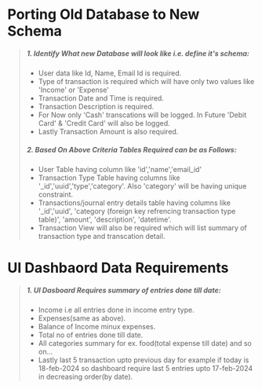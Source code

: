 # Porting Old Database to New Schema


> ##### 1. Identify What new Database will look like i.e. define it's schema:
>
> - User data like Id, Name, Email Id is required.
> - Type of transaction is required which will have only two values like 'Income' or 'Expense'
> - Transaction Date and Time is required.
> - Transaction Description is required.
> - For Now only 'Cash' transcations will be logged. In Future 'Debit Card' & 'Credit Card' will also be logged.
> - Lastly Transaction Amount is also required.
>
>
> ##### 2. Based On Above Criteria Tables Required can be as Follows:
>
> - User Table having column like 'id','name','email_id'
> - Transaction Type Table having columns like '_id','uuid','type','category'. Also 'category' will be having unique constraint.
> - Transactions/journal entry details table having columns like '_id','uuid', 'category (foreign key refrencing transaction type table)', 'amount', 'description', 'datetime'.
> - Transaction View will also be required which will list summary of transaction type and transcation detail.


# UI Dashbaord Data Requirements

> ##### 1. UI Dasboard Requires summary of entries done till date:
>
> - Income i.e all entries done in income entry type.
> - Expenses(same as above).
> - Balance of Income minux expenses.
> - Total no of entries done till date.
> - All categories summary for ex. food(total expense till date) and so on...
> - Lastly last 5 transaction upto previous day for example if today is 18-feb-2024 so dashboard require last 5 entries upto 17-feb-2024 in decreasing order(by date).